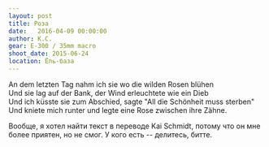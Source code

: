```yaml
---
layout: post
title: Роза
date:   2016-04-09 00:00:00
author: К.С.
gear: E-300 / 35mm macro
shoot_date: 2015-06-24
location: Ёль-база
---
```


An dem letzten Tag nahm ich sie wo die wilden Rosen blühen  
Und sie lag auf der Bank, der Wind erleuchtete wie ein Dieb  
Und ich küsste sie zum Abschied, sagte "All die Schönheit muss sterben"  
Und kniete mich runter und legte eine Rose zwischen ihre Zähne.  

Вообще, я хотел найти текст в переводе Kai Schmidt, потому что он мне более приятен, но не смог. У кого есть -- делитесь, битте.
